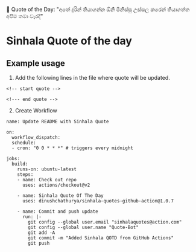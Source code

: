 <!-- start quote -->
💬 Quote of the Day: "අතේ දුරින් තියාගන්න ඕනි මිනිස්සු උස්සල කරෙන් තියාගත්ත අපිම තමා වැරදි"
<!-- end quote -->

# Sinhala Quote of the day

## Example usage

1. Add the following lines in the file where quote will be updated.
```
<!-- start quote --> 

<!--- end quote -->
```

2. Create Workflow

```
name: Update README with Sinhala Quote

on:
  workflow_dispatch:
  schedule:
  - cron: "0 0 * * *" # triggers every midnight

jobs:
  build:
    runs-on: ubuntu-latest
    steps:
    - name: Check out repo
      uses: actions/checkout@v2

    - name: Sinhala Quote Of The Day
      uses: dinushchathurya/sinhala-quotes-github-action@1.0.7
    
    - name: Commit and push update
      run: |-
        git config --global user.email "sinhalaquotes@action.com"
        git config --global user.name "Quote-Bot"
        git add -A
        git commit -m "Added Sinhala QOTD from GitHub Actions"
        git push
```
